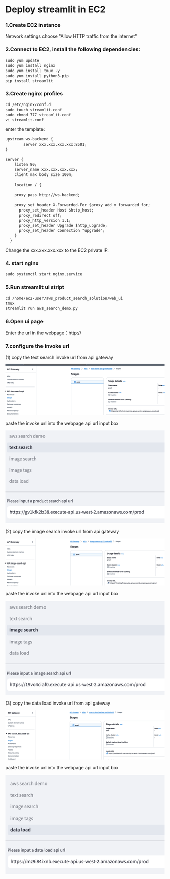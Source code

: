 # Deploy streamlit in EC2

### 1.Create EC2 instance

Network settings choose "Allow HTTP traffic from the internet"

### 2.Connect to EC2, install the following dependencies:

```
sudo yum update
sudo yum install nginx
sudo yum install tmux -y
sudo yum install python3-pip
pip install streamlit
```

### 3.Create nginx profiles

```
cd /etc/nginx/conf.d
sudo touch streamlit.conf
sudo chmod 777 streamlit.conf
vi streamlit.conf
```

enter the template:

```
upstream ws-backend {
        server xxx.xxx.xxx.xxx:8501;
}

server {
    listen 80;
    server_name xxx.xxx.xxx.xxx;
    client_max_body_size 100m;

    location / {
            
    proxy_pass http://ws-backend;

    proxy_set_header X-Forwarded-For $proxy_add_x_forwarded_for;
      proxy_set_header Host $http_host;
      proxy_redirect off;
      proxy_http_version 1.1;
      proxy_set_header Upgrade $http_upgrade;
      proxy_set_header Connection "upgrade";
    }
  }
```

Change the xxx.xxx.xxx.xxx to the EC2 private IP.


### 4. start nginx

```
sudo systemctl start nginx.service
```

### 5.Run streamlit ui stript

```
cd /home/ec2-user/aws_product_search_solution/web_ui
tmux
streamlit run aws_search_demo.py
```

### 6.Open ui page

Enter the url in the webpage：http://<EC2 public IP>

### 7.configure the invoke url

(1) copy the text search invoke url from api gateway

![EC2](../assets/text-search.png)

paste the invoke url into the webpage api url input box

![EC2](../assets/text-search-ui.png)

(2) copy the image search invoke url from api gateway

![EC2](../assets/image-search.png)

paste the invoke url into the webpage api url input box

![EC2](../assets/image-search-ui.png)

(3) copy the data load invoke url from api gateway

![EC2](../assets/data-load.png)

paste the invoke url into the webpage api url input box

![EC2](../assets/data-load-ui.png)
